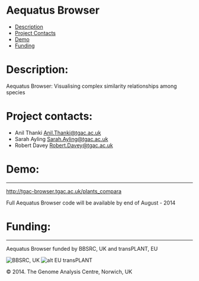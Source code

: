 Aequatus Browser
================
* [Description](#description)
* [Project Contacts](#contacts)
* [Demo](#demo)
* [Funding](#funding)


# <a name="description"></a>
Description: 
=================
Aequatus Browser: Visualising complex similarity relationships among species

# <a name="contacts"></a> Project contacts: 
* Anil Thanki <Anil.Thanki@tgac.ac.uk>
* Sarah Ayling <Sarah.Ayling@tgac.ac.uk>
* Robert Davey <Robert.Davey@tgac.ac.uk>
 

# <a name="demo"></a> Demo:
------
http://tgac-browser.tgac.ac.uk/plants_compara

Full Aequatus Browser code will be available by end of August - 2014


# <a name="funding"></a>Funding:
------

Aequatus Browser funded by BBSRC, UK and transPLANT, EU

![BBSRC, UK](http://upload.wikimedia.org/wikipedia/en/d/dd/BBSRClogonew.png) ![alt EU transPLANT](http://www.transplantdb.eu/sites/transplantdb.eu/files/tplogo_transparent.png)

&copy; 2014. The Genome Analysis Centre, Norwich, UK
